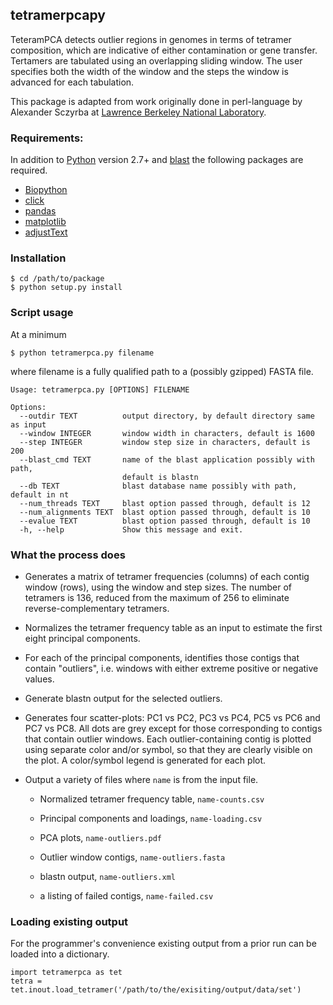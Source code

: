 ## tetramerpcapy

TeteramPCA detects outlier regions in genomes in terms of tetramer composition, which are indicative of either contamination or gene transfer.  Tertamers are 
tabulated using an overlapping sliding window. The user specifies both the width of the window and the steps the window is advanced for each tabulation. 

This package is adapted from work originally done in perl-language by Alexander Sczyrba at [Lawrence Berkeley National Laboratory](http://www.lbl.gov/).

### Requirements:

 In addition to [Python](https://www.python.org) version 2.7+ and [blast](https://blast.ncbi.nlm.nih.gov) the following packages are required.
 
 + [Biopython](http://biopython.org/)
 + [click](http://click.pocoo.org/5/)
 + [pandas](http://pandas.pydata.org/index.html)
 + [matplotlib](http://matplotlib.org/1.5.1/index.html)
 + [adjustText](https://pypi.python.org/pypi/adjustText/0.5.3)
 
### Installation

```
$ cd /path/to/package
$ python setup.py install
```


### Script usage

At a minimum 

```
$ python tetramerpca.py filename
```

where filename is a fully qualified path to a (possibly gzipped) FASTA file.

```
Usage: tetramerpca.py [OPTIONS] FILENAME

Options:
  --outdir TEXT          output directory, by default directory same as input
  --window INTEGER       window width in characters, default is 1600
  --step INTEGER         window step size in characters, default is 200
  --blast_cmd TEXT       name of the blast application possibly with path,
                         default is blastn
  --db TEXT              blast database name possibly with path, default in nt
  --num_threads TEXT     blast option passed through, default is 12
  --num_alignments TEXT  blast option passed through, default is 10
  --evalue TEXT          blast option passed through, default is 10
  -h, --help             Show this message and exit.

```

### What the process does

 + Generates a matrix of tetramer frequencies (columns) of each contig window (rows), using the window and step sizes. The number of tetramers is 136, reduced from the maximum of 256 to eliminate reverse-complementary tetramers.
  
 + Normalizes the tetramer frequency table as an input to estimate the first eight principal components.

 + For each of the principal components, identifies those contigs that contain "outliers", i.e. windows with either extreme positive or negative values. 

 + Generate blastn output for the selected outliers.

 + Generates four scatter-plots: PC1 vs PC2, PC3 vs PC4, PC5 vs PC6 and PC7 vs PC8. All dots are grey except for those corresponding to contigs that contain outlier windows. Each outlier-containing contig is plotted using separate color and/or symbol, so that they are clearly visible on the plot.  A color/symbol legend is generated for each plot.

 + Output a variety of files where `name` is from the input file.
 
   - Normalized tetramer frequency table, `name-counts.csv`
   
   - Principal components and loadings, `name-loading.csv`
   
   - PCA plots, `name-outliers.pdf` 
   
   - Outlier window contigs, `name-outliers.fasta`
   
   - blastn output, `name-outliers.xml`
   
   - a listing of failed contigs, `name-failed.csv`

### Loading existing output

For the programmer's convenience existing output from a prior run can be loaded into a dictionary.

```
import tetramerpca as tet
tetra = tet.inout.load_tetramer('/path/to/the/exisiting/output/data/set')
``` 